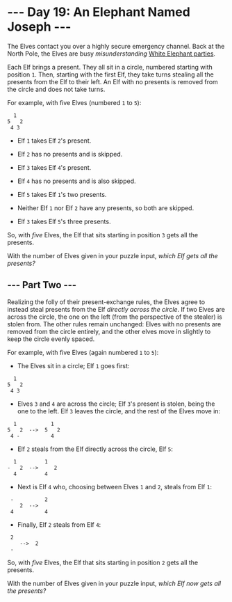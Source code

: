 # --- Day 19: An Elephant Named Joseph ---

The Elves contact you over a highly secure emergency channel. Back at the North Pole, the Elves are busy *misunderstanding* [White Elephant parties](https://en.wikipedia.org/wiki/White_elephant_gift_exchange).

Each Elf brings a present. They all sit in a circle, numbered starting with position `1`. Then, starting with the first Elf, they take turns stealing all the presents from the Elf to their left.  An Elf with no presents is removed from the circle and does not take turns.

For example, with five Elves (numbered `1` to `5`):

```
  1
5   2
 4 3

```


 - Elf `1` takes Elf `2`'s present.

 - Elf `2` has no presents and is skipped.

 - Elf `3` takes Elf `4`'s present.

 - Elf `4` has no presents and is also skipped.

 - Elf `5` takes Elf `1`'s two presents.

 - Neither Elf `1` nor Elf `2` have any presents, so both are skipped.

 - Elf `3` takes Elf `5`'s three presents.


So, with *five* Elves, the Elf that sits starting in position `3` gets all the presents.

With the number of Elves given in your puzzle input, *which Elf gets all the presents?*

## --- Part Two ---

Realizing the folly of their present-exchange rules, the Elves agree to instead steal presents from the Elf *directly across the circle*. If two Elves are across the circle, the one on the left (from the perspective of the stealer) is stolen from.  The other rules remain unchanged: Elves with no presents are removed from the circle entirely, and the other elves move in slightly to keep the circle evenly spaced.

For example, with five Elves (again numbered `1` to `5`):


 - The Elves sit in a circle; Elf `1` goes first:
```
  1
5   2
 4 3

```


 - Elves `3` and `4` are across the circle; Elf `3`'s present is stolen, being the one to the left. Elf `3` leaves the circle, and the rest of the Elves move in:
```
  1           1
5   2  -->  5   2
 4 -          4

```


 - Elf `2` steals from the Elf directly across the circle, Elf `5`:
```
  1         1 
-   2  -->     2
  4         4 

```


 - Next is Elf `4` who, choosing between Elves `1` and `2`, steals from Elf `1`:
```
 -          2  
    2  -->
 4          4

```


 - Finally, Elf `2` steals from Elf `4`:
```
 2
    -->  2  
 -

```



So, with *five* Elves, the Elf that sits starting in position `2` gets all the presents.

With the number of Elves given in your puzzle input, *which Elf now gets all the presents?*

